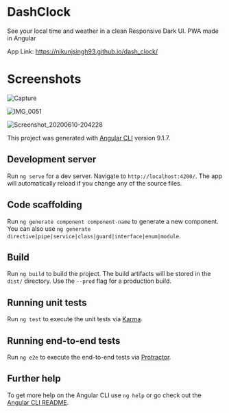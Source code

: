 # DashClock

See your local time and weather in a clean Responsive Dark UI. PWA made in Angular

App Link: https://nikunjsingh93.github.io/dash_clock/

# Screenshots

![Capture](https://user-images.githubusercontent.com/31995471/84334113-8a5fd300-ab5f-11ea-9884-5381d90bfaca.PNG)

![IMG_0051](https://user-images.githubusercontent.com/31995471/84334561-a9129980-ab60-11ea-9ee0-15ef9e6396e3.PNG)

![Screenshot_20200610-204228](https://user-images.githubusercontent.com/31995471/84334116-8df35a00-ab5f-11ea-9c00-fb7f82f3e327.png)

This project was generated with [Angular CLI](https://github.com/angular/angular-cli) version 9.1.7.

## Development server

Run `ng serve` for a dev server. Navigate to `http://localhost:4200/`. The app will automatically reload if you change any of the source files.

## Code scaffolding

Run `ng generate component component-name` to generate a new component. You can also use `ng generate directive|pipe|service|class|guard|interface|enum|module`.

## Build

Run `ng build` to build the project. The build artifacts will be stored in the `dist/` directory. Use the `--prod` flag for a production build.

## Running unit tests

Run `ng test` to execute the unit tests via [Karma](https://karma-runner.github.io).

## Running end-to-end tests

Run `ng e2e` to execute the end-to-end tests via [Protractor](http://www.protractortest.org/).

## Further help

To get more help on the Angular CLI use `ng help` or go check out the [Angular CLI README](https://github.com/angular/angular-cli/blob/master/README.md).
